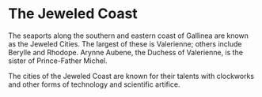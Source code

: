 # The Jeweled Coast

The seaports along the southern and eastern coast of Gallinea are known as the Jeweled Cities. 
The largest of these is Valerienne; others include Berylle and Rhodope. Arynne Aubene, the 
Duchess of Valerienne, is the sister of Prince-Father Michel.

The cities of the Jeweled Coast are known for their talents with clockworks and other forms of 
technology and scientific artifice.

